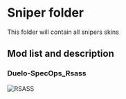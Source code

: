 # Sniper folder
This folder will contain all snipers skins

## Mod list and description

### Duelo-SpecOps_Rsass
![RSASS](https://i.imgur.com/InZ0nfe.jpg)